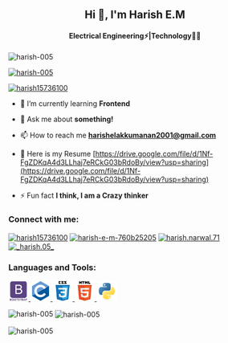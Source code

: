 <h2 align="center">Hi 👋, I'm Harish E.M</h2>
<h4 align="center">Electrical Engineering⚡|Technology👨‍💻</h4>

<p align="left"> <img src="https://komarev.com/ghpvc/?username=harish-005&label=Profile%20views&color=0e75b6&style=flat" alt="harish-005" /> </p>

<p align="left"> <a href="https://github.com/ryo-ma/github-profile-trophy"><img src="https://github-profile-trophy.vercel.app/?username=harish-005" alt="harish-005" /></a> </p>

<p align="left"> <a href="https://twitter.com/harish15736100" target="blank"><img src="https://img.shields.io/twitter/follow/harish15736100?logo=twitter&style=for-the-badge" alt="harish15736100" /></a> </p>

- 🌱 I’m currently learning **Frontend**

- 💬 Ask me about **something!**

- 📫 How to reach me **harishelakkumanan2001@gmail.com**

- 📄 Here is my Resume [https://drive.google.com/file/d/1Nf-FgZDKqA4d3LLhaj7eRCkG03bRdoBy/view?usp=sharing](https://drive.google.com/file/d/1Nf-FgZDKqA4d3LLhaj7eRCkG03bRdoBy/view?usp=sharing)

- ⚡ Fun fact **I think, I am a Crazy thinker**

<h3 align="left">Connect with me:</h3>
<p align="left">
<a href="https://twitter.com/harish15736100" target="blank"><img align="center" src="https://raw.githubusercontent.com/rahuldkjain/github-profile-readme-generator/master/src/images/icons/Social/twitter.svg" alt="harish15736100" height="30" width="40" /></a>
<a href="https://linkedin.com/in/harish-e-m-760b25205" target="blank"><img align="center" src="https://raw.githubusercontent.com/rahuldkjain/github-profile-readme-generator/master/src/images/icons/Social/linked-in-alt.svg" alt="harish-e-m-760b25205" height="30" width="40" /></a>
<a href="https://fb.com/harish.narwal.71" target="blank"><img align="center" src="https://raw.githubusercontent.com/rahuldkjain/github-profile-readme-generator/master/src/images/icons/Social/facebook.svg" alt="harish.narwal.71" height="30" width="40" /></a>
<a href="https://instagram.com/_harish.05_" target="blank"><img align="center" src="https://raw.githubusercontent.com/rahuldkjain/github-profile-readme-generator/master/src/images/icons/Social/instagram.svg" alt="_harish.05_" height="30" width="40" /></a>
</p>

<h3 align="left">Languages and Tools:</h3>
<p align="left"> <a href="https://getbootstrap.com" target="_blank"> <img src="https://raw.githubusercontent.com/devicons/devicon/master/icons/bootstrap/bootstrap-plain-wordmark.svg" alt="bootstrap" width="40" height="40"/> </a> <a href="https://www.cprogramming.com/" target="_blank"> <img src="https://raw.githubusercontent.com/devicons/devicon/master/icons/c/c-original.svg" alt="c" width="40" height="40"/> </a> <a href="https://www.w3schools.com/css/" target="_blank"> <img src="https://raw.githubusercontent.com/devicons/devicon/master/icons/css3/css3-original-wordmark.svg" alt="css3" width="40" height="40"/> </a> <a href="https://www.w3.org/html/" target="_blank"> <img src="https://raw.githubusercontent.com/devicons/devicon/master/icons/html5/html5-original-wordmark.svg" alt="html5" width="40" height="40"/> </a> <a href="https://www.python.org" target="_blank"> <img src="https://raw.githubusercontent.com/devicons/devicon/master/icons/python/python-original.svg" alt="python" width="40" height="40"/> </a> </p>

<p><img align="left" src="https://github-readme-stats.vercel.app/api/top-langs?username=harish-005&show_icons=true&locale=en&layout=compact" alt="harish-005" /></p>

<p>&nbsp;<img align="center" src="https://github-readme-stats.vercel.app/api?username=harish-005&show_icons=true&locale=en" alt="harish-005" /></p>

<p><img align="center" src="https://github-readme-streak-stats.herokuapp.com/?user=harish-005&" alt="harish-005" /></p>
